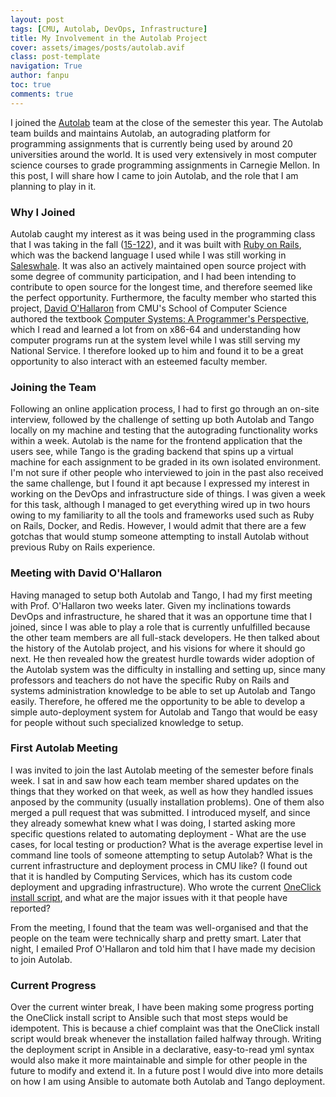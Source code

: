 ```yaml
---
layout: post
tags: [CMU, Autolab, DevOps, Infrastructure]
title: My Involvement in the Autolab Project
cover: assets/images/posts/autolab.avif
class: post-template
navigation: True
author: fanpu
toc: true
comments: true
---
```

I joined the [Autolab](http://www.autolabproject.com/) team at the close of the semester this year. The Autolab team builds and maintains Autolab, an autograding platform for programming assignments that is currently being used by around 20 universities around the world. It is used very extensively in most computer science courses to grade programming assignments in Carnegie Mellon. In this post, I will share how I came to join Autolab, and the role that I am planning to play in it.

### Why I Joined
Autolab caught my interest as it was being used in the programming class that I was taking in the fall ([15-122](https://www.cs.cmu.edu/~15122/schedule.shtml)), and it was built with [Ruby on Rails](https://rubyonrails.org/), which was the backend language I used while I was still working in [Saleswhale](https://www.saleswhale.com/). It was also an actively maintained open source project with some degree of community participation, and I had been intending to contribute to open source for the longest time, and therefore seemed like the perfect opportunity. Furthermore, the faculty member who started this project, [David O'Hallaron](https://www.cs.cmu.edu/~droh/) from CMU's School of Computer Science authored the textbook [Computer Systems: A Programmer's Perspective](http://csapp.cs.cmu.edu/), which I read and learned a lot from on x86-64 and understanding how computer programs run at the system level while I was still serving my National Service. I therefore looked up to him and found it to be a great opportunity to also interact with an esteemed faculty member.

### Joining the Team
Following an online application process, I had to first go through an on-site interview, followed by the challenge of setting up both Autolab and Tango locally on my machine and testing that the autograding functionality works within a week. Autolab is the name for the frontend application that the users see, while Tango is the grading backend that spins up a virtual machine for each assignment to be graded in its own isolated environment.
I'm not sure if other people who interviewed to join in the past also received the same challenge, but I found it apt because I expressed my interest in working on the DevOps and infrastructure side of things. I was given a week for this task, although I managed to get everything wired up in two hours owing to my familiarity to all the tools and frameworks used such as Ruby on Rails, Docker, and Redis. However, I would admit that there are a few gotchas that would stump someone attempting to install Autolab without previous Ruby on Rails experience.

### Meeting with David O'Hallaron
Having managed to setup both Autolab and Tango, I had my first meeting with Prof. O'Hallaron two weeks later. Given my inclinations towards DevOps and infrastructure, he shared that it was an opportune time that I joined, since I was able to play a role that is currently unfulfilled because the other team members are all full-stack developers. He then talked about the history of the Autolab project, and his visions for where it should go next. He then revealed how the greatest hurdle towards wider adoption of the Autolab system was the difficulty in installing and setting up, since many professors and teachers do not have the specific Ruby on Rails and systems administration knowledge to be able to set up Autolab and Tango easily. Therefore, he offered me the opportunity to be able to develop a simple auto-deployment system for Autolab and Tango that would be easy for people without such specialized knowledge to setup.

### First Autolab Meeting
I was invited to join the last Autolab meeting of the semester before finals week. I sat in and saw how each team member shared updates on the things that they worked on that week, as well as how they handled issues anposed by the community (usually installation problems). One of them also merged a pull request that was submitted. I introduced myself, and since they already somewhat knew what I was doing, I started asking more specific questions related to automating deployment - What are the use cases, for local testing or production? What is the average expertise level in command line tools of someone attempting to setup Autolab? What is the current infrastructure and deployment process in CMU like? (I found out that it is handled by Computing Services, which has its custom code deployment and upgrading infrastructure). Who wrote the current [OneClick install script](https://autolab.github.io/docs/one-click/), and what are the major issues with it that people have reported?

From the meeting, I found that the team was well-organised and that the people on the team were technically sharp and pretty smart. Later that night, I emailed Prof O'Hallaron and told him that I have made my decision to join Autolab.

### Current Progress
Over the current winter break, I have been making some progress porting the OneClick install script to Ansible such that most steps would be idempotent. This is because a chief complaint was that the OneClick install script would break whenever the installation failed halfway through. Writing the deployment script in Ansible in a declarative, easy-to-read yml syntax would also make it more maintainable and simple for other people in the future to modify and extend it. In a future post I would dive into more details on how I am using Ansible to automate both Autolab and Tango deployment.
